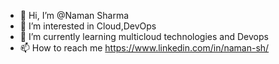 - 👋 Hi, I’m @Naman Sharma
- 👀 I’m interested in Cloud,DevOps
- 🌱  I’m currently learning multicloud technologies and Devops
- 📫 How to reach me https://www.linkedin.com/in/naman-sh/


<!---
Naman8120/Naman8120 is a ✨ special ✨ repository because its `README.md` (this file) appears on your GitHub profile.
You can click the Preview link to take a look at your changes.
--->
